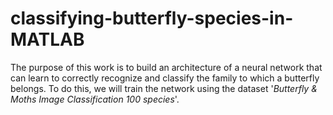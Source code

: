 # classifying-butterfly-species-in-MATLAB
The purpose of this work is to build an architecture of a neural network that can learn to correctly recognize and classify the family to which a butterfly belongs. To do this, we will train the network using the dataset '*Butterfly &amp; Moths Image Classification 100 species*'.
